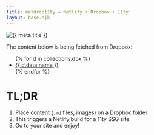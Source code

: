 ```yaml
---
title: netdrop11ty = Netlify + Dropbox + 11ty
layout: base.njk
---
```


![{{ meta.title }}](/img/logos.svg)

The content below is being fetched from Dropbox:

<div class="dbx-contents">
<ul>
{% for d in collections.dbx %}
<li><a href="{{d.url}}">{{ d.data.name }}</a></li>
{% endfor %}
</ul>
</div>

# TL;DR

1. Place content (`.md` files, images) on a Dropbox folder
2. This triggers a Netlify build for a 11ty SSG site
3. Go to your site and enjoy!
